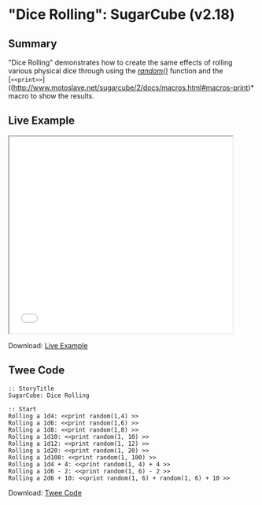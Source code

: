 # "Dice Rolling": SugarCube (v2.18)

## Summary

"Dice Rolling" demonstrates how to create the same effects of rolling various physical dice through using the *[random()](http://www.motoslave.net/sugarcube/2/docs/functions.html#random)* function and the [`<<print>>`]((http://www.motoslave.net/sugarcube/2/docs/macros.html#macros-print)* macro to show the results.

## Live Example

<section>
<iframe src="sugarcube_dicerolling_example.html" height=400 width=90%></iframe>


Download: <a href="sugarcube_dicerolling_example.html" target="_blank">Live Example</a>
</section>

## Twee Code

```
:: StoryTitle
SugarCube: Dice Rolling

:: Start
Rolling a 1d4: <<print random(1,4) >>
Rolling a 1d6: <<print random(1,6) >>
Rolling a 1d8: <<print random(1,8) >>
Rolling a 1d10: <<print random(1, 10) >>
Rolling a 1d12: <<print random(1, 12) >>
Rolling a 1d20: <<print random(1, 20) >>
Rolling a 1d100: <<print random(1, 100) >>
Rolling a 1d4 + 4: <<print random(1, 4) + 4 >>
Rolling a 1d6 - 2: <<print random(1, 6) - 2 >>
Rolling a 2d6 + 10: <<print random(1, 6) + random(1, 6) + 10 >>
```

Download: <a href="sugarcube_dicerolling_twee.txt" target="_blank">Twee Code</a>
